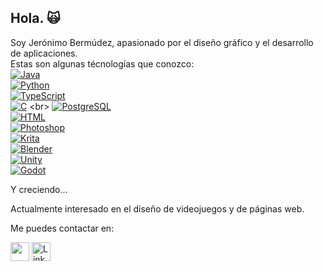 ## Hola. 🙀

Soy Jerónimo Bermúdez, apasionado por el diseño gráfico y el desarrollo de aplicaciones. <br>
Estas son algunas técnologías que conozco: <br>
[![Java](https://img.shields.io/badge/Java-ED8B00?style=for-the-badge&logo=openjdk&logoColor=white)](https://www.java.com) <br>
[![Python](https://img.shields.io/badge/Python-3776AB?style=for-the-badge&logo=python&logoColor=white)](https://www.python.org) <br>
[![TypeScript](https://img.shields.io/badge/TypeScript-3178C6?style=for-the-badge&logo=typescript&logoColor=white)](https://www.typescriptlang.org) <br>
[![C](https://img.shields.io/badge/C-A8B9CC?style=for-the-badge&logo=c&logoColor=black)](https://en.wikipedia.org/wiki/C_(programming_language)) <br>
[![PostgreSQL](https://img.shields.io/badge/PostgreSQL-4169E1?style=for-the-badge&logo=postgresql&logoColor=white)](https://www.postgresql.org) <br>
[![HTML](https://img.shields.io/badge/HTML-E34F26?style=for-the-badge&logo=html5&logoColor=white)](https://developer.mozilla.org/en-US/docs/Web/HTML) <br>
[![Photoshop](https://img.shields.io/badge/Adobe%20Photoshop-31A8FF?style=for-the-badge&logo=adobephotoshop&logoColor=white)](https://www.adobe.com/products/photoshop.html) <br>
[![Krita](https://img.shields.io/badge/Krita-203759?style=for-the-badge&logo=krita&logoColor=EEF37B)](https://krita.org) <br>
[![Blender](https://img.shields.io/badge/Blender-F5792A?style=for-the-badge&logo=blender&logoColor=white)](https://www.blender.org) <br>
[![Unity](https://img.shields.io/badge/Unity-000000?style=for-the-badge&logo=unity&logoColor=white)](https://unity.com)<br>
[![Godot](https://img.shields.io/badge/Godot-478CBF?style=for-the-badge&logo=godotengine&logoColor=white)](https://godotengine.org)<br>

Y creciendo...

Actualmente interesado en el diseño de videojuegos y de páginas web.

Me puedes contactar en:

[<img src="![image](https://github.com/user-attachments/assets/e505b035-82e2-4833-8d07-0e0730eff9ae)" width="30px">](https://www.instagram.com/hidro_ito/)
[<img src="![image](https://github.com/user-attachments/assets/1c421433-8ce8-42f2-b895-c6c3c7412060)" alt="LinkedIn" width="30px">](https://www.linkedin.com/in/jer%C3%B3nimo-berm%C3%BAdez-506968267/)

<!--
**ItoIto409/ItoIto409** is a ✨ _special_ ✨ repository because its `README.md` (this file) appears on your GitHub profile.

Here are some ideas to get you started:

- 🔭 I’m currently working on ...
- 🌱 I’m currently learning ...
- 👯 I’m looking to collaborate on ...
- 🤔 I’m looking for help with ...
- 💬 Ask me about ...
- 📫 How to reach me: ...
- 😄 Pronouns: ...
- ⚡ Fun fact: ...
-->
